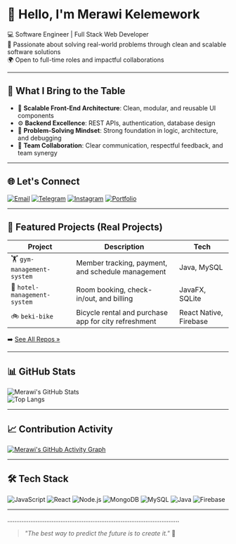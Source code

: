 # 👋 Hello, I'm Merawi Kelemework

💻 Software Engineer | Full Stack Web Developer  
🧠 Passionate about solving real-world problems through clean and scalable software solutions  
🌍 Open to full-time roles and impactful collaborations

---

## 💎 What I Bring to the Table

- 🚀 **Scalable Front-End Architecture**: Clean, modular, and reusable UI components  
- ⚙️ **Backend Excellence**: REST APIs, authentication, database design  
- 🧠 **Problem-Solving Mindset**: Strong foundation in logic, architecture, and debugging  
- 🤝 **Team Collaboration**: Clear communication, respectful feedback, and team synergy  

---

## 🌐 Let's Connect

[![Email](https://img.shields.io/badge/Email-D14836?style=for-the-badge&logo=gmail&logoColor=white)](mailto:youremail@example.com)
[![Telegram](https://img.shields.io/badge/Telegram-2CA5E0?style=for-the-badge&logo=telegram&logoColor=white)](https://t.me/sibuh0525)
[![Instagram](https://img.shields.io/badge/Instagram-E4405F?style=for-the-badge&logo=instagram&logoColor=white)](https://instagram.com/sibuh05)
[![Portfolio](https://img.shields.io/badge/Coming%20Soon-Portfolio-lightgrey?style=for-the-badge)](https://your-portfolio-link.com)

---

## 🚧 Featured Projects (Real Projects)

| Project | Description | Tech |
|--------|-------------|------|
| 🏋️ `gym-management-system` | Member tracking, payment, and schedule management | Java, MySQL |
| 🏨 `hotel-management-system` | Room booking, check-in/out, and billing | JavaFX, SQLite |
| 🚲 `beki-bike` | Bicycle rental and purchase app for city refreshment | React Native, Firebase |

➡️ [See All Repos »](https://github.com/merawi-hub?tab=repositories)

---

## 📊 GitHub Stats

![Merawi's GitHub Stats](https://github-readme-stats.vercel.app/api?username=merawi-hub&show_icons=true&theme=tokyonight)  
![Top Langs](https://github-readme-stats.vercel.app/api/top-langs/?username=merawi-hub&layout=compact&theme=tokyonight)

---

## 📈 Contribution Activity

[![Merawi's GitHub Activity Graph](https://github-readme-activity-graph.vercel.app/graph?username=merawi-hub&theme=tokyo-night)](https://github.com/merawi-hub)

---

## 🛠 Tech Stack

![JavaScript](https://img.shields.io/badge/-JavaScript-black?style=flat-square&logo=javascript)
![React](https://img.shields.io/badge/-React-black?style=flat-square&logo=react)
![Node.js](https://img.shields.io/badge/-Node.js-black?style=flat-square&logo=node.js)
![MongoDB](https://img.shields.io/badge/-MongoDB-black?style=flat-square&logo=mongodb)
![MySQL](https://img.shields.io/badge/-MySQL-black?style=flat-square&logo=mysql)
![Java](https://img.shields.io/badge/-Java-black?style=flat-square&logo=java)
![Firebase](https://img.shields.io/badge/-Firebase-black?style=flat-square&logo=firebase)

---

.................................................................................................

> _"The best way to predict the future is to create it."_ 🌱

